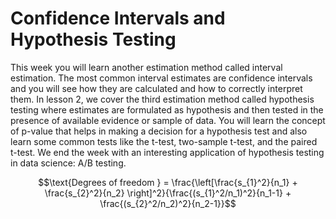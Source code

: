 # Confidence Intervals and Hypothesis Testing
This week you will learn another estimation method called interval estimation. The most common interval estimates are confidence intervals and you will see how they are calculated and how to correctly interpret them. In lesson 2, we cover the third estimation method called hypothesis testing where estimates are formulated as hypothesis and then tested in the presence of available evidence or sample of data. You will learn the concept of p-value that helps in making a decision for a hypothesis test and also learn some common tests like the t-test, two-sample t-test, and the paired t-test. We end the week with an interesting application of hypothesis testing in data science: A/B testing.

$$\text{Degrees of freedom } = \frac{\left[\frac{s_{1}^2}{n_1} + \frac{s_{2}^2}{n_2} \right]^2}{\frac{(s_{1}^2/n_1)^2}{n_1-1} + \frac{(s_{2}^2/n_2)^2}{n_2-1}}$$
